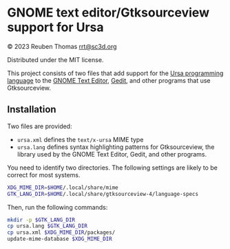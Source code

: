# GNOME text editor/Gtksourceview support for Ursa

© 2023 Reuben Thomas <rrt@sc3d.org>

Distributed under the MIT license.

This project consists of two files that add support for the [Ursa
programming language](https://github.com/ursalang/ursa) to the [GNOME Text
Editor](https://apps.gnome.org/TextEditor),
[Gedit](https://wiki.gnome.org/Apps/Gedit), and other programs that use
Gtksourceview.

## Installation

Two files are provided:

* `ursa.xml` defines the `text/x-ursa` MIME type
* `ursa.lang` defines syntax highlighting patterns for Gtksourceview, the library used by the GNOME Text Editor, Gedit, and other programs.

You need to identify two directories. The following settings are likely to be correct for most systems.

```sh
XDG_MIME_DIR=$HOME/.local/share/mime
GTK_LANG_DIR=$HOME/.local/share/gtksourceview-4/language-specs
```

Then, run the following commands:

```sh
mkdir -p $GTK_LANG_DIR
cp ursa.lang $GTK_LANG_DIR
cp ursa.xml $XDG_MIME_DIR/packages/
update-mime-database $XDG_MIME_DIR
```
